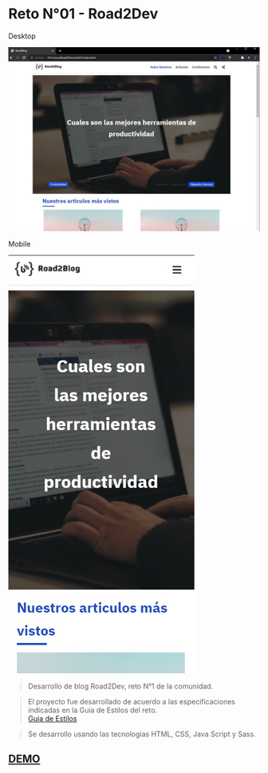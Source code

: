 # Reto N°01 - Road2Dev

Desktop
>
![Desktop](https://raw.githubusercontent.com/juliolh0686/road2blog/main/img01.jpg)
>
Mobile
>
![Mobile](https://raw.githubusercontent.com/juliolh0686/road2blog/main/img02.jpg)

> Desarrollo de blog Road2Dev, reto N°1 de la comunidad.

> El proyecto fue desarrollado de acuerdo a las especificaciones indicadas en la Guia de Estilos del reto.
\
[Guia de Estilos](https://github.com/AlejandroGuemar/reto_1)

> Se desarrollo usando las tecnologias HTML, CSS, Java Script y Sass.

## [DEMO](http:www.tuenlace.com)

